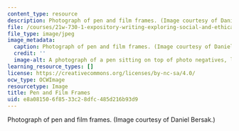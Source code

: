 ```yaml
---
content_type: resource
description: Photograph of pen and film frames. (Image courtesy of Daniel Bersak.)
file: /courses/21w-730-1-expository-writing-exploring-social-and-ethical-issues-through-film-and-print-fall-2002/e8a081506f8533c28dfc485d216b93d9_21w-730-1f02.jpg
file_type: image/jpeg
image_metadata:
  caption: Photograph of pen and film frames. (Image courtesy of Daniel Bersak.)
  credit: ''
  image-alt: A photograph of a pen sitting on top of photo negatives, lit from behind.
learning_resource_types: []
license: https://creativecommons.org/licenses/by-nc-sa/4.0/
ocw_type: OCWImage
resourcetype: Image
title: Pen and Film Frames
uid: e8a08150-6f85-33c2-8dfc-485d216b93d9
---
```

Photograph of pen and film frames. (Image courtesy of Daniel Bersak.)